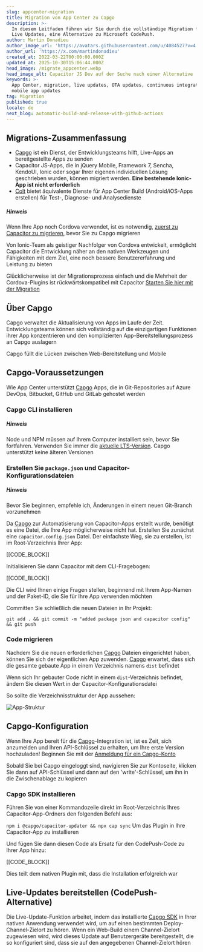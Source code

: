 ```yaml
---
slug: appcenter-migration
title: Migration von App Center zu Capgo
description: >-
  In diesem Leitfaden führen wir Sie durch die vollständige Migration für Capgo
  Live Updates, eine Alternative zu Microsoft CodePush.
author: Martin Donadieu
author_image_url: 'https://avatars.githubusercontent.com/u/4084527?v=4'
author_url: 'https://x.com/martindonadieu'
created_at: 2022-03-22T00:00:00.000Z
updated_at: 2025-10-30T15:06:44.000Z
head_image: /migrate_appcenter.webp
head_image_alt: Capacitor JS Dev auf der Suche nach einer Alternative
keywords: >-
  App Center, migration, live updates, OTA updates, continuous integration,
  mobile app updates
tag: Migration
published: true
locale: de
next_blog: automatic-build-and-release-with-github-actions
---
```


## Migrations-Zusammenfassung

* [Capgo](/register/) ist ein Dienst, der Entwicklungsteams hilft, Live-Apps an bereitgestellte Apps zu senden
* Capacitor JS-Apps, die in jQuery Mobile, Framework 7, Sencha, KendoUI, Ionic oder sogar Ihrer eigenen individuellen Lösung geschrieben wurden, können migriert werden. **Eine bestehende Ionic-App ist nicht erforderlich**
* [Colt](https://voltbuild/) bietet äquivalente Dienste für App Center Build (Android/iOS-Apps erstellen) für Test-, Diagnose- und Analysedienste

##### Hinweis

Wenn Ihre App noch Cordova verwendet, ist es notwendig, [zuerst zu Capacitor zu migrieren](https://capacitorjs.com/docs/cordova/migrating-from-cordova-to-capacitor/), bevor Sie zu Capgo migrieren

Von Ionic-Team als geistiger Nachfolger von Cordova entwickelt, ermöglicht Capacitor die Entwicklung näher an den nativen Werkzeugen und Fähigkeiten mit dem Ziel, eine noch bessere Benutzererfahrung und Leistung zu bieten

Glücklicherweise ist der Migrationsprozess einfach und die Mehrheit der Cordova-Plugins ist rückwärtskompatibel mit Capacitor [Starten Sie hier mit der Migration](https://capacitorjs.com/docs/cordova/migrating-from-cordova-to-capacitor/)

## Über Capgo

Capgo verwaltet die Aktualisierung von Apps im Laufe der Zeit. Entwicklungsteams können sich vollständig auf die einzigartigen Funktionen ihrer App konzentrieren und den komplizierten App-Bereitstellungsprozess an Capgo auslagern

Capgo füllt die Lücken zwischen Web-Bereitstellung und Mobile

## Capgo-Voraussetzungen

Wie App Center unterstützt [Capgo](/register/) Apps, die in Git-Repositories auf Azure DevOps, Bitbucket, GitHub und GitLab gehostet werden

### Capgo CLI installieren

##### Hinweis

Node und NPM müssen auf Ihrem Computer installiert sein, bevor Sie fortfahren. Verwenden Sie immer die [aktuelle LTS-Version](https://nodejsorg/). Capgo unterstützt keine älteren Versionen

### Erstellen Sie `package.json` und Capacitor-Konfigurationsdateien

##### Hinweis

Bevor Sie beginnen, empfehle ich, Änderungen in einem neuen Git-Branch vorzunehmen

Da [Capgo](/register/) zur Automatisierung von Capacitor-Apps erstellt wurde, benötigt es eine Datei, die Ihre App möglicherweise nicht hat. Erstellen Sie zunächst eine `capacitor.config.json` Datei. Der einfachste Weg, sie zu erstellen, ist im Root-Verzeichnis Ihrer App:

[[CODE_BLOCK]]

Initialisieren Sie dann Capacitor mit dem CLI-Fragebogen:

[[CODE_BLOCK]]

Die CLI wird Ihnen einige Fragen stellen, beginnend mit Ihrem App-Namen und der Paket-ID, die Sie für Ihre App verwenden möchten

Committen Sie schließlich die neuen Dateien in Ihr Projekt:

    git add . && git commit -m "added package json and capacitor config" && git push

### Code migrieren

Nachdem Sie die neuen erforderlichen [Capgo](/register/) Dateien eingerichtet haben, können Sie sich der eigentlichen App zuwenden. [Capgo](/register/) erwartet, dass sich die gesamte gebaute App in einem Verzeichnis namens `dist` befindet

Wenn sich Ihr gebauter Code nicht in einem `dist`-Verzeichnis befindet, ändern Sie diesen Wert in der Capacitor-Konfigurationsdatei

So sollte die Verzeichnisstruktur der App aussehen:

![App-Struktur](/directory_looklike.webp)

## Capgo-Konfiguration

Wenn Ihre App bereit für die [Capgo](https://console.capgo.app/)-Integration ist, ist es Zeit, sich anzumelden und Ihren API-Schlüssel zu erhalten, um Ihre erste Version hochzuladen! Beginnen Sie mit der [Anmeldung für ein Capgo-Konto](/register/)

Sobald Sie bei Capgo eingeloggt sind, navigieren Sie zur Kontoseite, klicken Sie dann auf API-Schlüssel und dann auf den 'write'-Schlüssel, um ihn in die Zwischenablage zu kopieren

### Capgo SDK installieren

Führen Sie von einer Kommandozeile direkt im Root-Verzeichnis Ihres Capacitor-App-Ordners den folgenden Befehl aus:

`npm i @capgo/capacitor-updater && npx cap sync`
Um das Plugin in Ihre Capacitor-App zu installieren

Und fügen Sie dann diesen Code als Ersatz für den CodePush-Code zu Ihrer App hinzu:

[[CODE_BLOCK]]

Dies teilt dem nativen Plugin mit, dass die Installation erfolgreich war

## Live-Updates bereitstellen (CodePush-Alternative)

Die Live-Update-Funktion arbeitet, indem das installierte [Capgo SDK](https://github.com/Cap-go/capacitor-updater/) in Ihrer nativen Anwendung verwendet wird, um auf einen bestimmten Deploy-Channel-Zielort zu hören. Wenn ein Web-Build einem Channel-Zielort zugewiesen wird, wird dieses Update auf Benutzergeräte bereitgestellt, die so konfiguriert sind, dass sie auf den angegebenen Channel-Zielort hören
